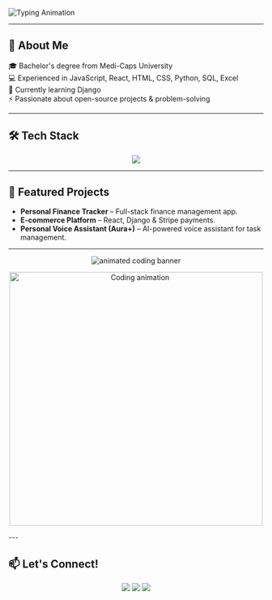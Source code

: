 ![Typing Animation](https://readme-typing-svg.demolab.com?font=Fira+Code&pause=1000&color=FF4ECD&center=true&vCenter=true&width=500&lines=Hey!+I'm+Naman+Bagrecha+💻;Full+Stack+Developer;Tech+Enthusiast;Open+Source+Contributor)


---

## 🚀 About Me
🎓 Bachelor's degree from Medi-Caps University  
💻 Experienced in JavaScript, React, HTML, CSS, Python, SQL, Excel  
🌱 Currently learning Django  
⚡ Passionate about open-source projects & problem-solving  

---

## 🛠️ Tech Stack

<p align="center">
  <img src="https://skillicons.dev/icons?i=html,css,js,react,tailwind,python,django,fastapi,mongodb,git,github,docker,aws,postman" />
</p>


---

## 📌 Featured Projects
- **Personal Finance Tracker** – Full-stack finance management app.  
- **E-commerce Platform** – React, Django & Stripe payments.  
- **Personal Voice Assistant (Aura+)** – AI-powered voice assistant for task management.  

---
<p align="center">
  <img src="https://raw.githubusercontent.com/BrunnerLivio/brunnerlivio/master/images/marquee.svg" alt="animated coding banner" />
</p>

<p align="center">
  <img src="https://media.giphy.com/media/qgQUggAC3Pfv687qPC/giphy.gif" width="500" alt="Coding animation" />
</p>
---

## 📫 Let's Connect!
<p align="center">
  <a href="https://www.linkedin.com/in/naman-bagrecha-860624259"><img src="https://img.shields.io/badge/LinkedIn-0077B5.svg?&style=for-the-badge&logo=linkedin&logoColor=white" /></a>
  <a href="https://namanjaina.github.io/portfolio-/"><img src="https://img.shields.io/badge/Portfolio-FF7139.svg?&style=for-the-badge&logo=Firefox&logoColor=white" /></a>
  <a href="Namanbagrecha007@gmail.com"><img src="https://img.shields.io/badge/Email-D14836.svg?&style=for-the-badge&logo=gmail&logoColor=white" /></a>
</p>
